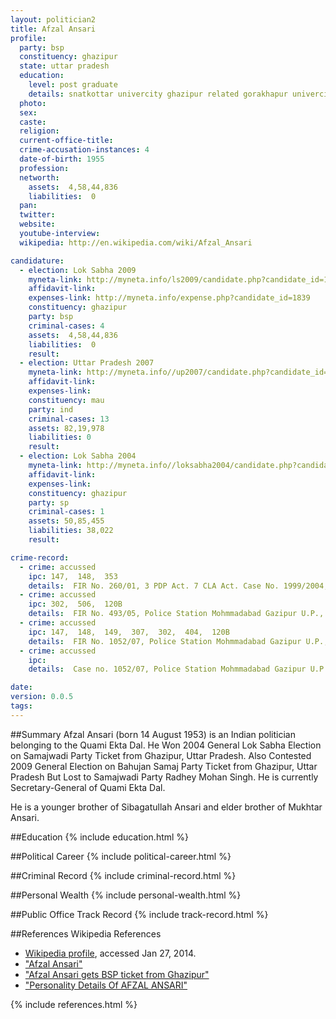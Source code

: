 ```yaml
---
layout: politician2
title: Afzal Ansari
profile: 
  party: bsp
  constituency: ghazipur
  state: uttar pradesh
  education: 
    level: post graduate
    details: snatkottar univercity ghazipur related gorakhapur univercity gorakhpur year 1976
  photo: 
  sex: 
  caste: 
  religion: 
  current-office-title: 
  crime-accusation-instances: 4
  date-of-birth: 1955
  profession: 
  networth: 
    assets:  4,58,44,836
    liabilities:  0
  pan: 
  twitter: 
  website: 
  youtube-interview: 
  wikipedia: http://en.wikipedia.com/wiki/Afzal_Ansari

candidature: 
  - election: Lok Sabha 2009
    myneta-link: http://myneta.info/ls2009/candidate.php?candidate_id=1839
    affidavit-link: 
    expenses-link: http://myneta.info/expense.php?candidate_id=1839
    constituency: ghazipur 
    party: bsp
    criminal-cases: 4
    assets:  4,58,44,836
    liabilities:  0
    result:  
  - election: Uttar Pradesh 2007
    myneta-link: http://myneta.info//up2007/candidate.php?candidate_id=401
    affidavit-link: 
    expenses-link: 
    constituency: mau 
    party: ind
    criminal-cases: 13
    assets: 82,19,978
    liabilities: 0
    result:  
  - election: Lok Sabha 2004
    myneta-link: http://myneta.info//loksabha2004/candidate.php?candidate_id=4307
    affidavit-link: 
    expenses-link: 
    constituency: ghazipur 
    party: sp
    criminal-cases: 1
    assets: 50,85,455
    liabilities: 38,022
    result:  

crime-record: 
  - crime: accussed
    ipc: 147,  148,  353
    details:  FIR No. 260/01, 3 PDP Act. 7 CLA Act. Case No. 1999/2004, Petition No. 4837/04, Date 12.08.2004, Court High court Civil Judge J.D. Mohmmadabad Gazipur. olice Station Mohmmadabad Gazipur U.P  
  - crime: accussed
    ipc: 302,  506,  120B
    details:  FIR No. 493/05, Police Station Mohmmadabad Gazipur U.P., Date 19.01.2006  
  - crime: accussed
    ipc: 147,  148,  149,  307,  302,  404,  120B
    details:  FIR No. 1052/07, Police Station Mohmmadabad Gazipur U.P., 7 CLA Act., Court First F.T.C. Gazipur, Date 8.01.2007  
  - crime: accussed
    ipc: 
    details:  Case no. 1052/07, Police Station Mohmmadabad Gazipur U.P., 3(1) Prevention of antisocial activities Act., Date 16.01.2009  

date: 
version: 0.0.5
tags: 
---
```

##Summary
Afzal Ansari (born 14 August 1953) is an Indian politician belonging to the Quami Ekta Dal. He Won 2004 General Lok Sabha Election on Samajwadi Party Ticket from Ghazipur, Uttar Pradesh. Also Contested 2009 General Election on Bahujan Samaj Party Ticket from Ghazipur, Uttar Pradesh But Lost to Samajwadi Party Radhey Mohan Singh. He is currently Secretary-General of Quami Ekta Dal. 

He is a younger brother of Sibagatullah Ansari and elder brother of Mukhtar Ansari.


##Education
{% include education.html %}


##Political Career
{% include political-career.html %}


##Criminal Record
{% include criminal-record.html %}


##Personal Wealth
{% include personal-wealth.html %}


##Public Office Track Record
{% include track-record.html %}


##References
Wikipedia References
- [Wikipedia profile]({{page.profile.wikipedia}}), accessed Jan 27, 2014.
- ["Afzal Ansari"][wiki1]
- ["Afzal Ansari gets BSP ticket from Ghazipur"][wiki2]
- ["Personality Details Of AFZAL ANSARI"][wiki3]

[wiki1]: http://articles.timesofindia.indiatimes.com/keyword/afzal-ansari
[wiki2]: http://www.indianexpress.com/news/afzal-ansari-gets-bsp-ticket-from-ghazipur/417814/
[wiki3]: http://universalpublication.com/member/showpersonality.php?perid=139


{% include references.html %}
